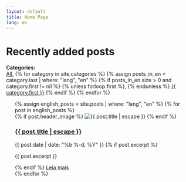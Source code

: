 ```yaml
---
layout: default
title: Home Page
lang: en
---
```


<h1 class="page-heading">Recently added posts</h1>

<div class="category-list-container">
  <strong>Categories:</strong>
  <div class="category-list">
    <a href="#" data-category="all" class="active">All</a>,
    {% for category in site.categories %}
      {% assign posts_in_en = category.last | where: "lang", "en" %}
      {% if posts_in_en.size > 0 and category.first != nil %}
        {% unless forloop.first %}, {% endunless %}
        <a href="#" data-category="{{ category.first | slugify }}">{{ category.first }}</a>
      {% endif %}
    {% endfor %}
  </div>
</div>

<ul class="post-list">
  <div class="post-grid">
    {% assign english_posts = site.posts | where: "lang", "en" %}
    {% for post in english_posts %}
      <div class="post-block" data-categories="{% for category in post.categories %}{{ category | slugify }} {% endfor %}">
        {% if post.header_image %}
          <img src="{{ post.header_image | relative_url }}" alt="{{ post.title | escape }}">
        {% endif %}
        <h3 class="post-title">
          <a href="{{ post.url | relative_url }}">{{ post.title | escape }}</a>
        </h3>
        <span class="post-meta">{{ post.date | date: "%b %-d, %Y" }}</span>
        {% if post.excerpt %}
          <p class="post-excerpt">{{ post.excerpt }}</p>
        {% endif %}
        <a class="post-link" href="{{ post.url | relative_url }}">Leia mais</a>
      </div>
    {% endfor %}
  </div>
</ul>